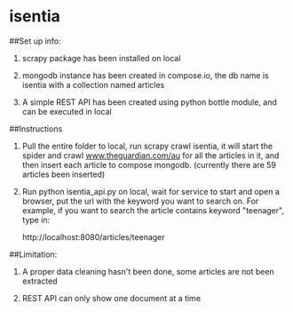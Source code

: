 # isentia

##Set up info:
1. scrapy package has been installed on local 

2. mongodb instance has been created in compose.io, the db name is isentia with a collection named articles

3. A simple REST API has been created using python bottle module, and can be executed in local

##Instructions
1. Pull the entire folder to local, run scrapy crawl isentia, it will start the spider and crawl  www.theguardian.com/au for 
   all the articles in it, and then insert each article to compose mongodb. (currently there are 59 articles been inserted)

2. Run python isentia_api.py on local, wait for service to start and open a browser, put the url with the keyword you want to
   search on. For example, if you want to search the article contains keyword "teenager", type in: 

   http://localhost:8080/articles/teenager
   
##Limitation:
1. A proper data cleaning hasn't been done, some articles are not been extracted

2. REST API can only show one document at a time

